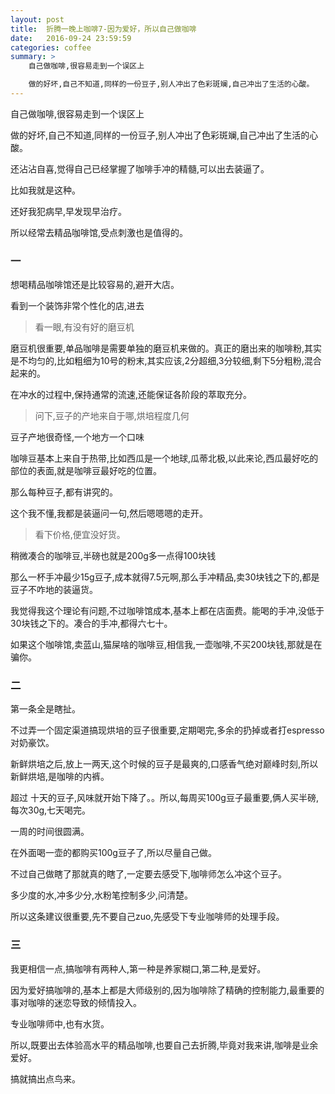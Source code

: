 ```yaml
---
layout: post
title:  折腾一晚上咖啡7-因为爱好，所以自己做咖啡
date:   2016-09-24 23:59:59
categories: coffee
summary: >
    自己做咖啡,很容易走到一个误区上

    做的好坏,自己不知道,同样的一份豆子,别人冲出了色彩斑斓,自己冲出了生活的心酸。
---
```


自己做咖啡,很容易走到一个误区上

做的好坏,自己不知道,同样的一份豆子,别人冲出了色彩斑斓,自己冲出了生活的心酸。

还沾沾自喜,觉得自己已经掌握了咖啡手冲的精髓,可以出去装逼了。

比如我就是这种。

还好我犯病早,早发现早治疗。

所以经常去精品咖啡馆,受点刺激也是值得的。

### 一

想喝精品咖啡馆还是比较容易的,避开大店。

看到一个装饰非常个性化的店,进去

> 看一眼,有没有好的磨豆机

磨豆机很重要,单品咖啡是需要单独的磨豆机来做的。真正的磨出来的咖啡粉,其实是不均匀的,比如粗细为10号的粉末,其实应该,2分超细,3分较细,剩下5分粗粉,混合起来的。

在冲水的过程中,保持通常的流速,还能保证各阶段的萃取充分。

> 问下,豆子的产地来自于哪,烘培程度几何

豆子产地很奇怪,一个地方一个口味

咖啡豆基本上来自于热带,比如西瓜是一个地球,瓜蒂北极,以此来论,西瓜最好吃的部位的表面,就是咖啡豆最好吃的位置。

那么每种豆子,都有讲究的。

这个我不懂,我都是装逼问一句,然后嗯嗯嗯的走开。

> 看下价格,便宜没好货。

稍微凑合的咖啡豆,半磅也就是200g多一点得100块钱

那么一杯手冲最少15g豆子,成本就得7.5元啊,那么手冲精品,卖30块钱之下的,都是豆子不咋地的装逼货。

我觉得我这个理论有问题,不过咖啡馆成本,基本上都在店面费。能喝的手冲,没低于30块钱之下的。凑合的手冲,都得六七十。

如果这个咖啡馆,卖蓝山,猫屎啥的咖啡豆,相信我,一壶咖啡,不买200块钱,那就是在骗你。


### 二

第一条全是瞎扯。

不过弄一个固定渠道搞现烘培的豆子很重要,定期喝完,多余的扔掉或者打espresso对奶豪饮。

新鲜烘培之后,放上一两天,这个时候的豆子是最爽的,口感香气绝对巅峰时刻,所以新鲜烘培,是咖啡的内裤。

超过 十天的豆子,风味就开始下降了。。所以,每周买100g豆子最重要,俩人买半磅,每次30g,七天喝完。

一周的时间很圆满。

在外面喝一壶的都购买100g豆子了,所以尽量自己做。

不过自己做瞎了那就真的瞎了,一定要去感受下,咖啡师怎么冲这个豆子。

多少度的水,冲多少分,水粉笔控制多少,问清楚。

所以这条建议很重要,先不要自己zuo,先感受下专业咖啡师的处理手段。

### 三

我更相信一点,搞咖啡有两种人,第一种是养家糊口,第二种,是爱好。

因为爱好搞咖啡的,基本上都是大师级别的,因为咖啡除了精确的控制能力,最重要的事对咖啡的迷恋导致的倾情投入。

专业咖啡师中,也有水货。

所以,既要出去体验高水平的精品咖啡,也要自己去折腾,毕竟对我来讲,咖啡是业余爱好。

搞就搞出点鸟来。























